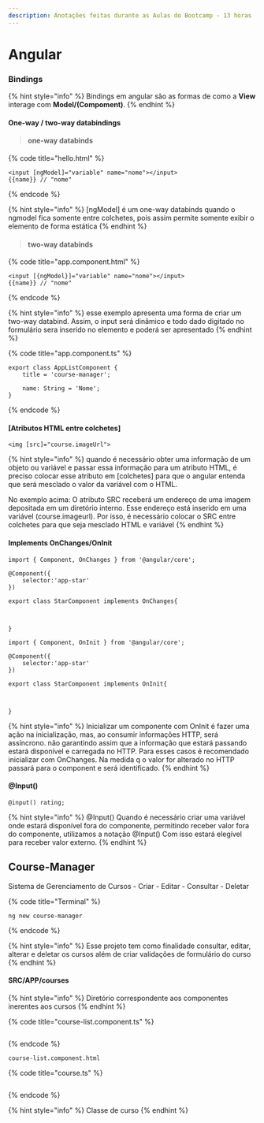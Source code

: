 ```yaml
---
description: Anotações feitas durante as Aulas do Bootcamp - 13 horas
---
```


# Angular

### Bindings

{% hint style="info" %}
Bindings em angular são as formas de como a **View** interage com **Model/\(Compoment\)**.
{% endhint %}



#### One-way / two-way databindings

> #### one-way databinds

{% code title="hello.html" %}
```http
<input [ngModel]="variable" name="nome"></input>
{{name}} // "nome"

```
{% endcode %}

{% hint style="info" %}
\[ngModel\] é um one-way databinds quando o ngmodel fica somente entre colchetes, pois assim  permite somente exibir o  elemento de forma estática
{% endhint %}

> #### two-way databinds

{% code title="app.component.html" %}
```text
<input [{ngModel}]="variable" name="nome"></input>
{{name}} // "nome"
```
{% endcode %}

{% hint style="info" %}
esse exemplo apresenta uma forma de criar um two-way databind. Assim, o input será dinâmico e todo dado digitado no formulário sera inserido no elemento e poderá ser apresentado
{% endhint %}

{% code title="app.component.ts" %}
```text
export class AppListComponent {
    title = 'course-manager';

    name: String = 'Nome';
}
```
{% endcode %}

#### \[Atributos HTML entre colchetes\]

```text
<img [src]="course.imageUrl">
```

{% hint style="info" %}
quando é necessário obter uma  informação de um objeto ou variável e passar essa informação para um atributo HTML,  é preciso colocar esse atributo em \[colchetes\] para que o  angular entenda  que será mesclado o valor da variável com o HTML.

No exemplo acima: O atributo SRC receberá um endereço de uma imagem depositada em um diretório interno. Esse endereço está inserido em uma variável \(course.imageurl\). Por isso, é necessário colocar o SRC entre colchetes para que seja mesclado HTML e variável
{% endhint %}

#### Implements OnChanges/OnInit

```text
import { Component, OnChanges } from '@angular/core';

@Component({
    selector:'app-star'
})

export class StarComponent implements OnChanges{


    
} 
```

```text
import { Component, OnInit } from '@angular/core';

@Component({
    selector:'app-star'
})

export class StarComponent implements OnInit{


    
} 
```

{% hint style="info" %}
Inicializar um componente com OnInit é fazer uma ação na inicialização, mas, ao consumir informações HTTP, será assíncrono. não garantindo assim que a  informação que estará passando estará disponível e carregada no HTTP. Para esses casos é  recomendado inicializar com OnChanges. Na medida q o valor for alterado no HTTP passará para o component e será identificado.
{% endhint %}

#### @Input\(\)

```text
@input() rating;
```

{% hint style="info" %}
@Input\(\) Quando é necessário criar uma variável onde estará disponível fora do componente, permitindo  receber valor fora do componente, utilizamos a notação @Input\(\) Com isso estará  elegível para receber valor externo.
{% endhint %}

## Course-Manager

Sistema de Gerenciamento de Cursos - Criar - Editar - Consultar - Deletar

{% code title="Terminal" %}
```
ng new course-manager
```
{% endcode %}

{% hint style="info" %}
Esse projeto tem como finalidade consultar, editar, alterar e deletar os cursos além de criar validações de formulário do curso
{% endhint %}

#### SRC/APP/courses

{% hint style="info" %}
Diretório correspondente aos componentes inerentes aos cursos
{% endhint %}

{% code title="course-list.component.ts" %}
```text

```
{% endcode %}

```text
course-list.component.html

```

{% code title="course.ts" %}
```text

```
{% endcode %}

{% hint style="info" %}
Classe de curso
{% endhint %}



